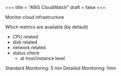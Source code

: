 +++
title = "AWS CloudWatch"
draft = false
+++

Monitor cloud infrastructure

Which metrics are available (by default)

-   CPU related
-   disk related
-   network related
-   status check
    -   at host/instance level

Standard Monitoring: 5 min Detailed Monitoring: 1min
